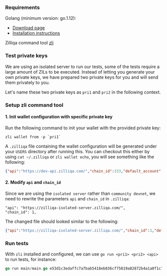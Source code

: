 ### Requirements

Golang (minimum version: go.1.12):
* [Download page](https://golang.org/dl/)
* [Installation instructions](https://golang.org/doc/install)

Zilliqa command tool [zli](https://github.com/Zilliqa/zli)

### Test private keys

We are using an isolated server to run our tests, some of the tests require a large amount of ZILs to be executed. Instead of letting you generate your own private keys, we have prepared two private keys for you and will send them privately to you.

Let's name these two private keys as `pri1` and `pri2` in the following context.

### Setup zli command tool

#### 1. Init wallet configuration with specific private key

Run the following command to init your wallet with the provided private key:

```shell script
zli wallet from -p `pri1`
```

A `.zilliqa` file containing the wallet configuration will be generated under your `USERS` directory after running this. You can checkout this either by using `cat ~/.zilliqa` or `zli wallet echo`, you will see something like the following:

```json
{"api":"https://dev-api.zilliqa.com/","chain_id":333,"default_account":{"private_key":"e53d1c3edaffc7a7bab5418eb836cf75819a82872b4a1a0f1c7fcf5c3e020ccc","public_key":"036695e20c8339bd3aab70aead5fc0e35ade557b4d00f0552c62afa220ad0ee149","address":"ad7d96b8b4d7a13b96b0dd1081832606090c096d","bech_32_address":"zil1447edw9567snh94sm5ggrqexqcyscztddt2t94"},"accounts":[{"private_key":"e53d1c3edaffc7a7bab5418eb836cf75819a82872b4a1a0f1c7fcf5c3e020ccc","public_key":"036695e20c8339bd3aab70aead5fc0e35ade557b4d00f0552c62afa220ad0ee149","address":"ad7d96b8b4d7a13b96b0dd1081832606090c096d","bech_32_address":"zil1447edw9567snh94sm5ggrqexqcyscztddt2t94"}]}
```


#### 2. Modify `api` and `chain_id`

Since we are using the `isolated server` rather than `community devnet`, we need to rewrite the parameters `api` and `chain_id` in `.zilliqa`:

    "api": "https://zilliqa-isolated-server.zilliqa.com/",
    "chain_id": 1,

The changed file should looked similar to the following:

```json
{"api":"https://zilliqa-isolated-server.zilliqa.com/","chain_id":1,"default_account":{"private_key":"e53d1c3edaffc7a7bab5418eb836cf75819a82872b4a1a0f1c7fcf5c3e020ccc","public_key":"036695e20c8339bd3aab70aead5fc0e35ade557b4d00f0552c62afa220ad0ee149","address":"ad7d96b8b4d7a13b96b0dd1081832606090c096d","bech_32_address":"zil1447edw9567snh94sm5ggrqexqcyscztddt2t94"},"accounts":[{"private_key":"e53d1c3edaffc7a7bab5418eb836cf75819a82872b4a1a0f1c7fcf5c3e020ccc","public_key":"036695e20c8339bd3aab70aead5fc0e35ade557b4d00f0552c62afa220ad0ee149","address":"ad7d96b8b4d7a13b96b0dd1081832606090c096d","bech_32_address":"zil1447edw9567snh94sm5ggrqexqcyscztddt2t94"}]}
```

### Run tests

With `zli` installed and configured, we can use `go run <pri1> <pri2> <api>` to run tests, for instance:

```go
go run main/main.go e53d1c3edaffc7a7bab5418eb836cf75819a82872b4a1a0f1c7fcf5c3e020ccc 21d1af225dab7b791d656f2fba2f8b5ca513327f9dce29473a7ec2aba5351318 https://zilliqa-isolated-server.zilliqa.com/
```
